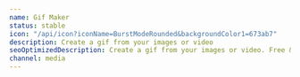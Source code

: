 ```yaml
---
name: Gif Maker
status: stable
icon: "/api/icon?iconName=BurstModeRounded&backgroundColor1=673ab7"
description: Create a gif from your images or video
seoOptimizedDescription: Create a gif from your images or video. Free & no ads.
channel: media
---
```

